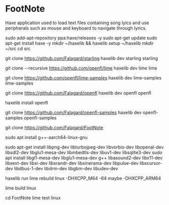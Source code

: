 # FootNote
Haxe application used to load text files containing song lyics and use peripherals such as mouse and keyboard to navigate through lyrics. 

sudo add-apt-repository ppa:haxe/releases -y
sudo apt-get update
sudo apt-get install haxe -y
mkdir ~/haxelib && haxelib setup ~/haxelib
mkdir ~/src 
cd src

git clone https://github.com/Falagard/starling
haxelib dev starling starling 	

git clone --recursive https://github.com/openfl/lime
haxelib dev lime lime

git clone https://github.com/openfl/lime-samples
haxelib dev lime-samples lime-samples

git clone https://github.com/Falagard/openfl
haxelib dev openfl openfl 

haxelib install openfl

git clone https://github.com/Falagard/openfl-samples
haxelib dev openfl-samples openfl-samples

git clone https://github.com/Falagard/FootNote

sudo apt install g++-aarch64-linux-gnu

sudo apt-get install libpng-dev libturbojpeg-dev libvorbis-dev libopenal-dev libsdl2-dev libglu1-mesa-dev libmbedtls-dev libuv1-dev libsqlite3-dev
sudo apt install libgl1-mesa-dev libglu1-mesa-dev g++ libasound2-dev libx11-dev libxext-dev libxi-dev libxrandr-dev libxinerama-dev libpulse-dev libxcursor-dev libdbus-1-dev libdrm-dev libgbm-dev libudev-dev

haxelib run lime rebuild linux -DHXCPP_M64 -64
maybe -DHXCPP_ARM64 

lime build linux 

cd FootNote
lime test linux 
